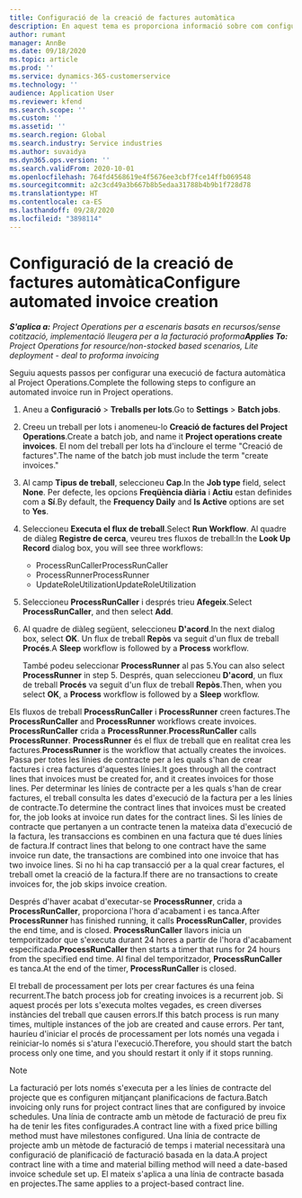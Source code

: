 ```yaml
---
title: Configuració de la creació de factures automàtica
description: En aquest tema es proporciona informació sobre com configurar el sistema per generar factures de manera automàtica.
author: rumant
manager: AnnBe
ms.date: 09/18/2020
ms.topic: article
ms.prod: ''
ms.service: dynamics-365-customerservice
ms.technology: ''
audience: Application User
ms.reviewer: kfend
ms.search.scope: ''
ms.custom: ''
ms.assetid: ''
ms.search.region: Global
ms.search.industry: Service industries
ms.author: suvaidya
ms.dyn365.ops.version: ''
ms.search.validFrom: 2020-10-01
ms.openlocfilehash: 764fd4568619e4f5676ee3cbf7fce14ffb069548
ms.sourcegitcommit: a2c3cd49a3b667b8b5edaa31788b4b9b1f728d78
ms.translationtype: HT
ms.contentlocale: ca-ES
ms.lasthandoff: 09/28/2020
ms.locfileid: "3898114"
---
```

# <a name="configure-automated-invoice-creation"></a><span data-ttu-id="35bd0-103">Configuració de la creació de factures automàtica</span><span class="sxs-lookup"><span data-stu-id="35bd0-103">Configure automated invoice creation</span></span>

<span data-ttu-id="35bd0-104">_**S'aplica a:** Project Operations per a escenaris basats en recursos/sense cotització, implementació lleugera per a la facturació proforma_</span><span class="sxs-lookup"><span data-stu-id="35bd0-104">_**Applies To:** Project Operations for resource/non-stocked based scenarios, Lite deployment - deal to proforma invoicing_</span></span>

<span data-ttu-id="35bd0-105">Seguiu aquests passos per configurar una execució de factura automàtica al Project Operations.</span><span class="sxs-lookup"><span data-stu-id="35bd0-105">Complete the following steps to configure an automated invoice run in Project operations.</span></span>

1. <span data-ttu-id="35bd0-106">Aneu a **Configuració** \> **Treballs per lots**.</span><span class="sxs-lookup"><span data-stu-id="35bd0-106">Go to **Settings** \> **Batch jobs**.</span></span>
2. <span data-ttu-id="35bd0-107">Creeu un treball per lots i anomeneu-lo **Creació de factures del Project Operations**.</span><span class="sxs-lookup"><span data-stu-id="35bd0-107">Create a batch job, and name it **Project operations create invoices**.</span></span> <span data-ttu-id="35bd0-108">El nom del treball per lots ha d'incloure el terme "Creació de factures".</span><span class="sxs-lookup"><span data-stu-id="35bd0-108">The name of the batch job must include the term "create invoices."</span></span>
3. <span data-ttu-id="35bd0-109">Al camp **Tipus de treball**, seleccioneu **Cap**.</span><span class="sxs-lookup"><span data-stu-id="35bd0-109">In the **Job type** field, select **None**.</span></span> <span data-ttu-id="35bd0-110">Per defecte, les opcions **Freqüència diària** i **Actiu** estan definides com a **Sí**.</span><span class="sxs-lookup"><span data-stu-id="35bd0-110">By default, the **Frequency Daily** and **Is Active** options are set to **Yes**.</span></span>
4. <span data-ttu-id="35bd0-111">Seleccioneu **Executa el flux de treball**.</span><span class="sxs-lookup"><span data-stu-id="35bd0-111">Select **Run Workflow**.</span></span> <span data-ttu-id="35bd0-112">Al quadre de diàleg **Registre de cerca**, veureu tres fluxos de treball:</span><span class="sxs-lookup"><span data-stu-id="35bd0-112">In the **Look Up Record** dialog box, you will see three workflows:</span></span>

    - <span data-ttu-id="35bd0-113">ProcessRunCaller</span><span class="sxs-lookup"><span data-stu-id="35bd0-113">ProcessRunCaller</span></span>
    - <span data-ttu-id="35bd0-114">ProcessRunner</span><span class="sxs-lookup"><span data-stu-id="35bd0-114">ProcessRunner</span></span>
    - <span data-ttu-id="35bd0-115">UpdateRoleUtilization</span><span class="sxs-lookup"><span data-stu-id="35bd0-115">UpdateRoleUtilization</span></span>

5. <span data-ttu-id="35bd0-116">Seleccioneu **ProcessRunCaller** i després trieu **Afegeix**.</span><span class="sxs-lookup"><span data-stu-id="35bd0-116">Select **ProcessRunCaller**, and then select **Add**.</span></span>
6. <span data-ttu-id="35bd0-117">Al quadre de diàleg següent, seleccioneu **D'acord**.</span><span class="sxs-lookup"><span data-stu-id="35bd0-117">In the next dialog box, select **OK**.</span></span> <span data-ttu-id="35bd0-118">Un flux de treball **Repòs** va seguit d'un flux de treball **Procés**.</span><span class="sxs-lookup"><span data-stu-id="35bd0-118">A **Sleep** workflow is followed by a **Process** workflow.</span></span>

    <span data-ttu-id="35bd0-119">També podeu seleccionar **ProcessRunner** al pas 5.</span><span class="sxs-lookup"><span data-stu-id="35bd0-119">You can also select **ProcessRunner** in step 5.</span></span> <span data-ttu-id="35bd0-120">Després, quan seleccioneu **D'acord**, un flux de treball **Procés** va seguit d'un flux de treball **Repòs**.</span><span class="sxs-lookup"><span data-stu-id="35bd0-120">Then, when you select **OK**, a **Process** workflow is followed by a **Sleep** workflow.</span></span>

<span data-ttu-id="35bd0-121">Els fluxos de treball **ProcessRunCaller** i **ProcessRunner** creen factures.</span><span class="sxs-lookup"><span data-stu-id="35bd0-121">The **ProcessRunCaller** and **ProcessRunner** workflows create invoices.</span></span> <span data-ttu-id="35bd0-122">**ProcessRunCaller** crida a **ProcessRunner**.</span><span class="sxs-lookup"><span data-stu-id="35bd0-122">**ProcessRunCaller** calls **ProcessRunner**.</span></span> <span data-ttu-id="35bd0-123">**ProcessRunner** és el flux de treball que en realitat crea les factures.</span><span class="sxs-lookup"><span data-stu-id="35bd0-123">**ProcessRunner** is the workflow that actually creates the invoices.</span></span> <span data-ttu-id="35bd0-124">Passa per totes les línies de contracte per a les quals s'han de crear factures i crea factures d'aquestes línies.</span><span class="sxs-lookup"><span data-stu-id="35bd0-124">It goes through all the contract lines that invoices must be created for, and it creates invoices for those lines.</span></span> <span data-ttu-id="35bd0-125">Per determinar les línies de contracte per a les quals s'han de crear factures, el treball consulta les dates d'execució de la factura per a les línies de contracte.</span><span class="sxs-lookup"><span data-stu-id="35bd0-125">To determine the contract lines that invoices must be created for, the job looks at invoice run dates for the contract lines.</span></span> <span data-ttu-id="35bd0-126">Si les línies de contracte que pertanyen a un contracte tenen la mateixa data d'execució de la factura, les transaccions es combinen en una factura que té dues línies de factura.</span><span class="sxs-lookup"><span data-stu-id="35bd0-126">If contract lines that belong to one contract have the same invoice run date, the transactions are combined into one invoice that has two invoice lines.</span></span> <span data-ttu-id="35bd0-127">Si no hi ha cap transacció per a la qual crear factures, el treball omet la creació de la factura.</span><span class="sxs-lookup"><span data-stu-id="35bd0-127">If there are no transactions to create invoices for, the job skips invoice creation.</span></span>

<span data-ttu-id="35bd0-128">Després d'haver acabat d'executar-se **ProcessRunner**, crida a **ProcessRunCaller**, proporciona l'hora d'acabament i es tanca.</span><span class="sxs-lookup"><span data-stu-id="35bd0-128">After **ProcessRunner** has finished running, it calls **ProcessRunCaller**, provides the end time, and is closed.</span></span> <span data-ttu-id="35bd0-129">**ProcessRunCaller** llavors inicia un temporitzador que s'executa durant 24 hores a partir de l'hora d'acabament especificada.</span><span class="sxs-lookup"><span data-stu-id="35bd0-129">**ProcessRunCaller** then starts a timer that runs for 24 hours from the specified end time.</span></span> <span data-ttu-id="35bd0-130">Al final del temporitzador, **ProcessRunCaller** es tanca.</span><span class="sxs-lookup"><span data-stu-id="35bd0-130">At the end of the timer, **ProcessRunCaller** is closed.</span></span>

<span data-ttu-id="35bd0-131">El treball de processament per lots per crear factures és una feina recurrent.</span><span class="sxs-lookup"><span data-stu-id="35bd0-131">The batch process job for creating invoices is a recurrent job.</span></span> <span data-ttu-id="35bd0-132">Si aquest procés per lots s'executa moltes vegades, es creen diverses instàncies del treball que causen errors.</span><span class="sxs-lookup"><span data-stu-id="35bd0-132">If this batch process is run many times, multiple instances of the job are created and cause errors.</span></span> <span data-ttu-id="35bd0-133">Per tant, hauríeu d'iniciar el procés de processament per lots només una vegada i reiniciar-lo només si s'atura l'execució.</span><span class="sxs-lookup"><span data-stu-id="35bd0-133">Therefore, you should start the batch process only one time, and you should restart it only if it stops running.</span></span>

> [!NOTE]
> <span data-ttu-id="35bd0-134">La facturació per lots només s'executa per a les línies de contracte del projecte que es configuren mitjançant planificacions de factura.</span><span class="sxs-lookup"><span data-stu-id="35bd0-134">Batch invoicing only runs for project contract lines that are configured by invoice schedules.</span></span> <span data-ttu-id="35bd0-135">Una línia de contracte amb un mètode de facturació de preu fix ha de tenir les fites configurades.</span><span class="sxs-lookup"><span data-stu-id="35bd0-135">A contract line with a fixed price billing method must have milestones configured.</span></span> <span data-ttu-id="35bd0-136">Una línia de contracte de projecte amb un mètode de facturació de temps i material necessitarà una configuració de planificació de facturació basada en la data.</span><span class="sxs-lookup"><span data-stu-id="35bd0-136">A project contract line with a time and material billing method will need a date-based invoice schedule set up.</span></span> <span data-ttu-id="35bd0-137">El mateix s'aplica a una línia de contracte basada en projectes.</span><span class="sxs-lookup"><span data-stu-id="35bd0-137">The same applies to a project-based contract line.</span></span>     
